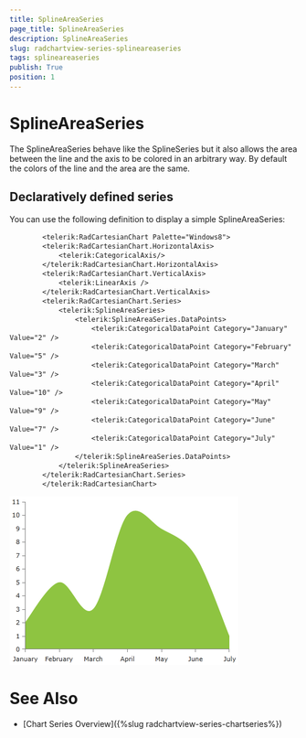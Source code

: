 ```yaml
---
title: SplineAreaSeries
page_title: SplineAreaSeries
description: SplineAreaSeries
slug: radchartview-series-splineareaseries
tags: splineareaseries
publish: True
position: 1
---
```


# SplineAreaSeries



The SplineAreaSeries behave like the SplineSeries but it also allows the area between the line and the axis to be colored in an arbitrary way. By default the colors of the line and the area are the same.

## Declaratively defined series

You can use the following definition to display a simple SplineAreaSeries:

	
            <telerik:RadCartesianChart Palette="Windows8">
            <telerik:RadCartesianChart.HorizontalAxis>
                <telerik:CategoricalAxis/>
            </telerik:RadCartesianChart.HorizontalAxis>
            <telerik:RadCartesianChart.VerticalAxis>
                <telerik:LinearAxis />
            </telerik:RadCartesianChart.VerticalAxis>
            <telerik:RadCartesianChart.Series>
                <telerik:SplineAreaSeries>
                    <telerik:SplineAreaSeries.DataPoints>
                        <telerik:CategoricalDataPoint Category="January" Value="2" />
                        <telerik:CategoricalDataPoint Category="February" Value="5" />
                        <telerik:CategoricalDataPoint Category="March" Value="3" />
                        <telerik:CategoricalDataPoint Category="April" Value="10" />
                        <telerik:CategoricalDataPoint Category="May" Value="9" />
                        <telerik:CategoricalDataPoint Category="June" Value="7" />
                        <telerik:CategoricalDataPoint Category="July" Value="1" />
                    </telerik:SplineAreaSeries.DataPoints>
                </telerik:SplineAreaSeries>
            </telerik:RadCartesianChart.Series>
            </telerik:RadCartesianChart>

![radchartview-series-splineareaseries](images/radchartview-series-splineareaseries.png)

# See Also

 * [Chart Series Overview]({%slug radchartview-series-chartseries%})
